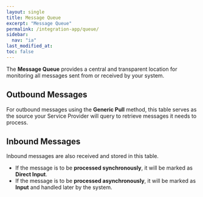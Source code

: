 ```yaml
---
layout: single
title: Message Queue
excerpt: "Message Queue"
permalink: /integration-app/queue/
sidebar:
  nav: "ia"
last_modified_at: 
toc: false
---
```


The **Message Queue** provides a central and transparent location for monitoring all messages sent from or received by your system.

## Outbound Messages

For outbound messages using the **Generic Pull** method, this table serves as the source your Service Provider will query to retrieve messages it needs to process.

## Inbound Messages

Inbound messages are also received and stored in this table.

- If the message is to be **processed synchronously**, it will be marked as **Direct Input**.
- If the message is to be **processed asynchronously**, it will be marked as **Input** and handled later by the system.